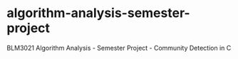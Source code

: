 # algorithm-analysis-semester-project
BLM3021 Algorithm Analysis - Semester Project - Community Detection in C
